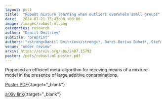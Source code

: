 ```yaml
---
layout: post
title:  "Robust mixture learning when outliers overwhelm small groups"
date:   2024-07-21 15:43:00 +00:00
image: /images/robust-ml.png
categories: research
author: "Daniil Dmitriev"
subtitle: "preprint"
authors: "<strong>Daniil Dmitriev</strong>*, Rares-Darius Buhai*, Stefan Tiegel, Alexander Wolters, Gleb Novikov, Amartya Sanyal, David Steurer, Fanny Yang"
venue: "under review"
arxiv: https://arxiv.org/abs/2407.15792
poster: /pdfs/robust-ml-poster.pdf
---
```


Proposed an efficient meta-algorithm for recoving means of a mixture model in the presence of large additive contaminations.

[Poster PDF](/pdfs/robust-ml-poster.pdf){:target="_blank"}

<!-- [ACM Citation](http://dl.acm.org/citation.cfm?id=2448232){:target="_blank"} -->

[arXiv link](https://arxiv.org/abs/2407.15792){:target="_blank"}

